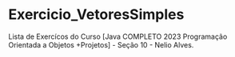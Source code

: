 # Exercicio_VetoresSimples
Lista de Exercícos do Curso [Java COMPLETO 2023 Programação Orientada a Objetos +Projetos] - Seção 10 - Nelio Alves.
